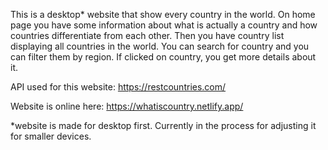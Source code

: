 This is a desktop* website that show every country in the world.
On home page you have some information about what is actually a country and how countries differentiate from each other.
Then you have country list displaying all countries in the world. You can search for country and you can filter them by region.
If clicked on country, you get more details about it.

API used for this website: https://restcountries.com/

Website is online here: https://whatiscountry.netlify.app/

*website is made for desktop first. Currently in the process for adjusting it for smaller devices.
